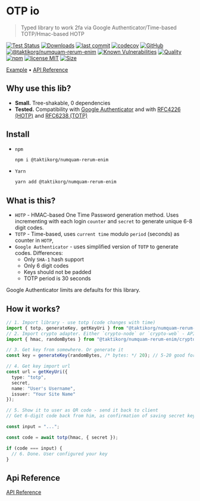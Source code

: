 # OTP io

> Typed library to work 2fa via Google Authenticator/Time-based TOTP/Hmac-based HOTP

[![Test Status](https://github.com/taktikorg/numquam-rerum-enim/actions/workflows/test.yml/badge.svg)](https://github.com/taktikorg/numquam-rerum-enim)
[![Downloads](https://img.shields.io/npm/dt/@taktikorg/numquam-rerum-enim.svg)](https://npmjs.com/package/@taktikorg/numquam-rerum-enim)
[![last commit](https://img.shields.io/github/last-commit/taktikorg/numquam-rerum-enim.svg)](https://github.com/taktikorg/numquam-rerum-enim)
[![codecov](https://img.shields.io/codecov/c/github/taktikorg/numquam-rerum-enim/main.svg)](https://codecov.io/gh/taktikorg/numquam-rerum-enim)
[![GitHub](https://img.shields.io/github/stars/taktikorg/numquam-rerum-enim.svg)](https://github.com/taktikorg/numquam-rerum-enim)
[![@taktikorg/numquam-rerum-enim](https://snyk.io/advisor/npm-package/@taktikorg/numquam-rerum-enim/badge.svg)](https://snyk.io/advisor/npm-package/@taktikorg/numquam-rerum-enim)
[![Known Vulnerabilities](https://snyk.io/test/npm/@taktikorg/numquam-rerum-enim/badge.svg)](https://snyk.io/test/npm/@taktikorg/numquam-rerum-enim)
[![Quality](https://img.shields.io/npms-io/quality-score/@taktikorg/numquam-rerum-enim.svg?label=quality%20%28npms.io%29&)](https://npms.io/search?q=@taktikorg/numquam-rerum-enim)
[![npm](https://img.shields.io/npm/v/@taktikorg/numquam-rerum-enim.svg)](https://npmjs.com/package/@taktikorg/numquam-rerum-enim)
[![license MIT](https://img.shields.io/npm/l/@taktikorg/numquam-rerum-enim.svg)](https://github.com/taktikorg/numquam-rerum-enim/blob/main/LICENSE.txt)
[![Size](https://img.shields.io/bundlephobia/minzip/@taktikorg/numquam-rerum-enim)](https://bundlephobia.com/package/@taktikorg/numquam-rerum-enim)

[Example](#how-it-works) &bull; [API Reference](./docs/api/README.md)

## Why use this lib?

- **Small.** Tree-shakable, 0 dependencies
- **Tested.** Compatibility with [Google Authenticator](https://github.com/google/google-authenticator/wiki/Key-Uri-Format) and with [RFC4226 (HOTP)](https://www.ietf.org/rfc/rfc4226.txt) and [RFC6238 (TOTP)](https://www.ietf.org/rfc/rfc6238.txt)

## Install

- `npm`
  ```bash
  npm i @taktikorg/numquam-rerum-enim
  ```
- `Yarn`
  ```bash
  yarn add @taktikorg/numquam-rerum-enim
  ```

## What is this?

- `HOTP` - HMAC-based One Time Password generation method. Uses incrementing with each login `counter` and `secret` to generate unique 6-8 digit codes.
- `TOTP` - Time-based, uses `current time` modulo `period` (seconds) as counter in `HOTP`,
- `Google Authenticator` - uses simplified version of `TOTP` to generate codes. Differences:
  - Only `SHA-1` hash support
  - Only 6 digit codes
  - Keys should not be padded
  - TOTP period is 30 seconds

Google Authenticator limits are defaults for this library.

## How it works?

```typescript
// 1. Import library - use totp (code changes with time)
import { totp, generateKey, getKeyUri } from "@taktikorg/numquam-rerum-enim";
// 2. Import crypto adapter. Either `crypto-node` or `crypto-web` - API is identical
import { hmac, randomBytes } from "@taktikorg/numquam-rerum-enim/crypto-node";

// 3. Get key from somewhere. Or generate it
const key = generateKey(randomBytes, /* bytes: */ 20); // 5-20 good for Google Authenticator

// 4. Get key import url
const url = getKeyUri({
  type: "totp",
  secret,
  name: "User's Username",
  issuer: "Your Site Name"
});

// 5. Show it to user as QR code - send it back to client
// Get 6-digit code back from him, as confirmation of saving secret key

const input = "...";

const code = await totp(hmac, { secret });

if (code === input) {
  // 6. Done. User configured your key
}
```

## Api Reference

[API Reference](./docs/api/modules.md)
